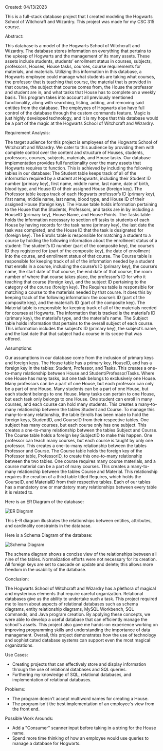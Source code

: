 Created: 04/13/2023

This is a full-stack database project that I created modeling the Hogwarts School of Witchcraft and Wizardry. 
This project was made for my CSC 315 course.

Abstract:

This database is a model of the Hogwarts School of Witchcraft and Wizardry.
The database stores information on everything that pertains to the upkeep of
Hogwarts and the management of its many assets. These assets include students,
students’ enrollment status in courses, subjects, professors, Houses, House
tasks, courses, course requirements for materials, and materials. Utilizing this
information in this database, a Hogwarts employee could manage what students
are taking what courses, the professor that is teaching that course, the material
that is provided in that course, the subject that course comes from, the House
the professor and student are in, and what tasks that House has to complete on a
weekly basis. This program takes into account all previously mentioned
functionality, along with searching, listing, adding, and removing said entities
from the database. The employees of Hogwarts also have full control of the
database through the custom commands feature. Magic is just highly developed
technology, and it is my hope that this database would be a part of the magic at
the Hogwarts School of Witchcraft and Wizardry.

Requirement Analysis:

The target audience for this project is employees of the Hogwarts School of
Witchcraft and Wizardry. We cater to this audience by providing them with
complete control over the content and structure of Houses, students, professors,
courses, subjects, materials, and House tasks. Our database implementation
provides full functionality over the many assets that Hogwarts requires to
function. This is achieved by including the following tables in our database:
The Student table keeps track of all of the information required by a student at
Hogwarts, including their Student ID number (primary key), first name, middle
name, last name, date of birth, blood type, and House ID of their assigned
House (foreign key).
The Professor table keeps track of each Hogwarts professor’s ID (primary key),
first name, middle name, last name, blood type, and House ID of their assigned
House (foreign key).
The House table holds information pertaining to the House that the Students,
Professors, and tasks are in by including a HouseID (primary key), House
Name, and House Points.
The Tasks table holds the information necessary to section off tasks to students
of each House by having records for the task name (primary key), the last date
the task was completed, and the House ID that the task is designated for (foreign
key).
The Enrolls table is responsible for matching a student to a course by holding
the following information about the enrollment status of a student: The student’s
ID number (part of the composite key), the course’s ID they registered for (part
of the composite key), the date of enrollment into the course, and enrollment
status of that course.
The Course table is responsible for keeping track of all of the information
needed by a student that enrolls in a course, including the course’s ID (primary
key), the course’s name, the start date of that course, the end date of that course,
the room number of where that course takes place, the professor’s ID for who it
teaching that course (foreign key), and the subject ID pertaining to the category
of the course (foreign key).
The Requires table is responsible for matching a course to the materials needed
by that course. It does this by keeping track of the following information: the
course’s ID (part of the composite key), and the material’s ID (part of the
composite key).
The Material table is responsible for keeping track of all of the materials needed
for courses at Hogwarts. The information that is tracked is the material’s ID
(primary key), the material’s type, and the material’s name.
The Subject table holds information that pertains to the overall subject of each
course. This information includes the subject’s ID (primary key), the subject’s
name, and the last date that that subject had a course in its scope that was
offered.

Assumptions:

Our assumptions in our database come from the inclusion of primary keys and
foreign keys.
The House table has a primary key, HouseID, and has a foreign key in the
tables: Student, Professor, and Tasks. This creates a one-to-many relationship
between House and Student/Professor/Tasks. Where one House has many tasks,
but one task belongs to exclusively one House. Many professors can be a part of
one House, but each professor can only be a part of one House. Many students
can be a part of one House, but each student belongs to one House. Many tasks
can pertain to one House, but each task only belongs to one House.
One student can enroll in many courses, and each course can hold many
students. This creates a many-to-many relationship between the tables Student
and Course. To manage this many-to-many relationship, the table Enrolls has
been made to hold the foreign keys, StudentID, and CourseID from their
respective tables.
One subject has many courses, but each course only has one subject. This
creates a one-to-many relationship between the tables Subject and Course. The
Course table holds a foreign key SubjectID to make this happen.
One professor can teach many courses, but each course is taught by only one
professor. This creates a one-to-many relationship between the tables Professor
and Course. The Course table holds the foreign key of the Professor table,
ProfessorID, to create this one-to-many relationship between the two tables.
One course requires many course materials, and a course material can be a part
of many courses. This creates a many-to-many relationship between the tables
Course and Material. This relationship requires the creation of a third table titled
Requires, which holds the CourseID, and MaterialID from their respective
tables.
Each of our tables has a mandatory one or mandatory many relationships
between every table it is related to.

Here is an ER Diagram of the database:

![ER Diagram](https://user-images.githubusercontent.com/104415326/236138948-c4987d35-61fb-4cd9-8e26-9190d35b1cc8.png)

This E-R diagram illustrates the relationships between entities, attributes, and cardinality constraints in the database. 

Here is a Schema Diagram of the database:

![Schema Diagram](https://user-images.githubusercontent.com/104415326/236138960-bc275ee6-3f5f-4c17-b170-57bba8ed12d6.png)

The schema diagram shows a concise view of the relationships between all nine
of the tables. Normalization efforts were not necessary for its creation. All
foreign keys are set to cascade on update and delete; this allows more freedom
in the usability of the database.

Conclusion:

The Hogwarts School of Witchcraft and Wizardry has a plethora of magical and
mysterious elements that require careful organization. Relational databases give
us the ability to undertake such a task. This project required me to learn about
aspects of relational databases such as schema diagrams, entity relationship
diagrams, MySQL Workbench, SQL commands, and Java program creation. By
applying these concepts, we were able to develop a useful database that can
efficiently manage the school's assets. This project also gave me hands-on
experience working on improving programming skills and understanding the
importance of data management. Overall, this project demonstrates how the use
of technology and sophisticated database systems can support even the most
magical organizations.

Use Cases:

- Creating projects that can effectively store and display information through the use of relational databases and SQL queries. 
- Furthering my knowledge of SQL, relational databases, and implementation of relational databases.

Problems:

 - The program doesn't accept multiword names for creating a House. 
 - The program isn't the best implementation of an employee's view from the front end.

Possible Work Arounds:

 - Add a "Consumer" scanner input before taking in a string for the House name. 
 - Spend more time thinking of how an employee would use queries to manage a database for Hogwarts.
 
